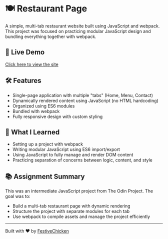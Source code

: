 # 🍽️ Restaurant Page

A simple, multi-tab restaurant website built using JavaScript and webpack. This project was focused on practicing modular JavaScript design and bundling everything together with webpack.

## 🔗 Live Demo  
[Click here to view the site](https://festivechicken.github.io/restaurant-page/)

## 🛠️ Features
- Single-page application with multiple "tabs" (Home, Menu, Contact)
- Dynamically rendered content using JavaScript (no HTML hardcoding)
- Organized using ES6 modules
- Bundled with webpack
- Fully responsive design with custom styling

## 🧠 What I Learned
- Setting up a project with webpack
- Writing modular JavaScript using ES6 import/export
- Using JavaScript to fully manage and render DOM content
- Practicing separation of concerns between logic, content, and style

## 📚 Assignment Summary
This was an intermediate JavaScript project from The Odin Project. The goal was to:
- Build a multi-tab restaurant page with dynamic rendering
- Structure the project with separate modules for each tab
- Use webpack to compile assets and manage the project efficiently

---

Built with ❤️ by [FestiveChicken](https://github.com/FestiveChicken)
